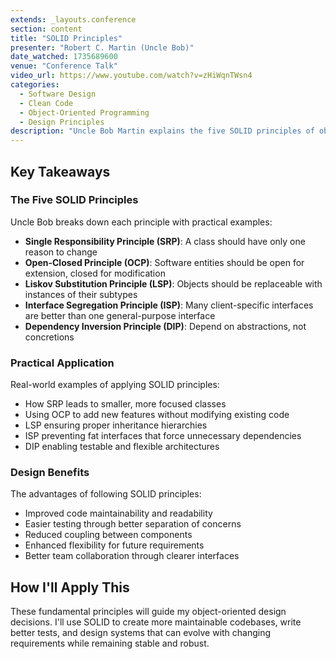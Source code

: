 ```yaml
---
extends: _layouts.conference
section: content
title: "SOLID Principles"
presenter: "Robert C. Martin (Uncle Bob)"
date_watched: 1735689600
venue: "Conference Talk"
video_url: https://www.youtube.com/watch?v=zHiWqnTWsn4
categories:
  - Software Design
  - Clean Code
  - Object-Oriented Programming
  - Design Principles
description: "Uncle Bob Martin explains the five SOLID principles of object-oriented design, providing practical guidance on creating maintainable, flexible, and robust software systems."
---
```


## Key Takeaways

### The Five SOLID Principles

Uncle Bob breaks down each principle with practical examples:

- **Single Responsibility Principle (SRP)**: A class should have only one reason to change
- **Open-Closed Principle (OCP)**: Software entities should be open for extension, closed for modification
- **Liskov Substitution Principle (LSP)**: Objects should be replaceable with instances of their subtypes
- **Interface Segregation Principle (ISP)**: Many client-specific interfaces are better than one general-purpose interface
- **Dependency Inversion Principle (DIP)**: Depend on abstractions, not concretions

### Practical Application

Real-world examples of applying SOLID principles:

- How SRP leads to smaller, more focused classes
- Using OCP to add new features without modifying existing code
- LSP ensuring proper inheritance hierarchies
- ISP preventing fat interfaces that force unnecessary dependencies
- DIP enabling testable and flexible architectures

### Design Benefits

The advantages of following SOLID principles:

- Improved code maintainability and readability
- Easier testing through better separation of concerns
- Reduced coupling between components
- Enhanced flexibility for future requirements
- Better team collaboration through clearer interfaces

## How I'll Apply This

These fundamental principles will guide my object-oriented design decisions. I'll use SOLID to create more maintainable codebases, write better tests, and design systems that can evolve with changing requirements while remaining stable and robust.
